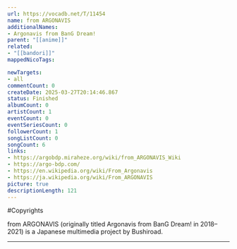 ```yaml
---
url: https://vocadb.net/T/11454
name: from ARGONAVIS
additionalNames: 
- Argonavis from BanG Dream!
parent: "[[anime]]"
related:
- "[[bandori]]"
mappedNicoTags:

newTargets:
- all
commentCount: 0
createDate: 2025-03-27T20:14:46.867
status: Finished
albumCount: 0
artistCount: 1
eventCount: 0
eventSeriesCount: 0
followerCount: 1
songListCount: 0
songCount: 6
links: 
- https://argobdp.miraheze.org/wiki/from_ARGONAVIS_Wiki
- https://argo-bdp.com/
- https://en.wikipedia.org/wiki/From_Argonavis
- https://ja.wikipedia.org/wiki/From_ARGONAVIS
picture: true
descriptionLength: 121
---
```


#Copyrights

from ARGONAVIS (originally titled Argonavis from BanG Dream! in 2018–2021) is a Japanese multimedia project by Bushiroad.

---

